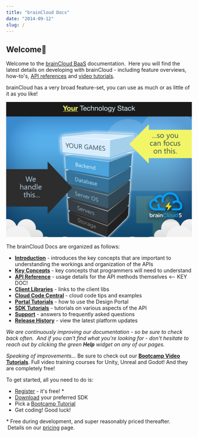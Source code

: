 ```yaml
---
title: "brainCloud Docs"
date: "2014-09-12"
slug: /
---
```


## Welcome👋

Welcome to the [brainCloud BaaS](http://getbraincloud.com) documentation.  Here you will find the latest details on developing with brainCloud - including feature overviews, how-to's, [API references](/learn/api-reference/) and [video tutorials](https://bootcamp.braincloudservers.com).

brainCloud has a very broad feature-set, you can use as much or as little of it as you like!

[![brainCloud Stack](images/BC_TechStack_BC5.png)](images/BC_TechStack_BC5.png)

The brainCloud Docs are organized as follows:

- [**Introduction**](/learn/introduction/) - introduces the key concepts that are important to understanding the workings and organization of the APIs
- [**Key Concepts**](/learn/key-concepts/) - key concepts that programmers will need to understand
- [**API Reference**](/api/introduction) - usage details for the API methods themselves <-- KEY DOC!
- [**Client Libraries**](/learn/client-libraries/) - links to the client libs
- [**Cloud Code Central**](/learn/cloud-code-central/) - cloud code tips and examples
- [**Portal Tutorials**](/learn/portal-tutorials/) - how to use the Design Portal
- [**SDK Tutorials**](/learn/sdk-tutorials/) - tutorials on various aspects of the API
- [**Support**](/learn/support/) - answers to frequently asked questions
- [**Release History**](https://updates.braincloudservers.com) - view the latest platform updates

_We are continuously improving our documentation - so be sure to check back often.  And if you can't find what you're looking for - don't hesitate to reach out by clicking the green **Help** widget on any of our pages._

_Speaking of improvements..._ Be sure to check out our **[Bootcamp Video Tutorials](https://bootcamp.braincloudservers.com)**.  Full video training courses for Unity, Unreal and Godot!  And they are completely free!

To get started, all you need to do is:

- [Register](https://portalx.braincloudservers.com/?signup=true "Register") - it's free! \*
- [Download](/learn/client-libraries/ "Download Client Libs") your preferred SDK
- Pick a [Bootcamp Tutorial](https://bootcamp.braincloudservers.com)
- Get coding! Good luck!

\* Free during development, and super reasonably priced thereafter.  Details on our [pricing](http://getbraincloud.com/pricing-overview/) page.
